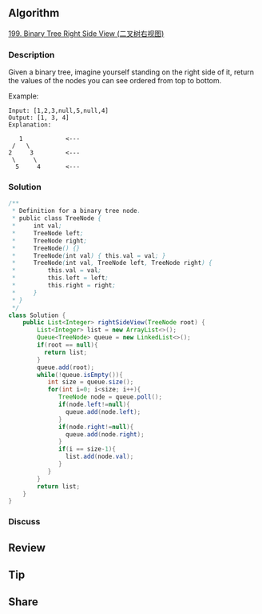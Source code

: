 ## Algorithm

[199. Binary Tree Right Side View (二叉树右视图)](https://leetcode.com/problems/binary-tree-right-side-view/)

### Description

Given a binary tree, imagine yourself standing on the right side of it, return the values of the nodes you can see ordered from top to bottom.

Example:

```
Input: [1,2,3,null,5,null,4]
Output: [1, 3, 4]
Explanation:

   1            <---
 /   \
2     3         <---
 \     \
  5     4       <---

```


### Solution

```JAVA
/**
 * Definition for a binary tree node.
 * public class TreeNode {
 *     int val;
 *     TreeNode left;
 *     TreeNode right;
 *     TreeNode() {}
 *     TreeNode(int val) { this.val = val; }
 *     TreeNode(int val, TreeNode left, TreeNode right) {
 *         this.val = val;
 *         this.left = left;
 *         this.right = right;
 *     }
 * }
 */
class Solution {
    public List<Integer> rightSideView(TreeNode root) {
        List<Integer> list = new ArrayList<>();
        Queue<TreeNode> queue = new LinkedList<>();
        if(root == null){
          return list;
        }
        queue.add(root);
        while(!queue.isEmpty()){
           int size = queue.size();
           for(int i=0; i<size; i++){
              TreeNode node = queue.poll();
              if(node.left!=null){
                queue.add(node.left);
              }
              if(node.right!=null){
                queue.add(node.right);
              }
              if(i == size-1){
                list.add(node.val);
              }
           }
        }
        return list;
    }
}
```

### Discuss

## Review


## Tip


## Share
